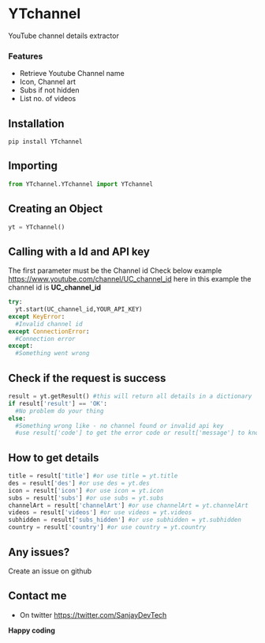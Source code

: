 # YTchannel
YouTube channel details extractor

### Features
- Retrieve Youtube Channel name
- Icon, Channel art
- Subs if not hidden
- List no. of videos

## Installation
```
pip install YTchannel
```

## Importing
```python
from YTchannel.YTchannel import YTchannel
```

## Creating an Object
```python
yt = YTchannel()
```

## Calling with a Id and API key
The first parameter must be the Channel id
Check below example
https://www.youtube.com/channel/UC_channel_id
here in this example the channel id is **UC_channel_id**
```python
try:
  yt.start(UC_channel_id,YOUR_API_KEY)
except KeyError:
  #Invalid channel id
except ConnectionError:
  #Connection error
except:
  #Something went wrong
```
## Check if the request is success
```python
result = yt.getResult() #this will return all details in a dictionary
if result['result'] == 'OK':
  #No problem do your thing
else:
  #Something wrong like - no channel found or invalid api key
  #use result['code'] to get the error code or result['message'] to know the message
```
## How to get details
```python
title = result['title'] #or use title = yt.title
des = result['des'] #or use des = yt.des
icon = result['icon'] #or use icon = yt.icon
subs = result['subs'] #or use subs = yt.subs
channelArt = result['channelArt'] #or use channelArt = yt.channelArt
videos = result['videos'] #or use videos = yt.videos
subhidden = result['subs_hidden'] #or use subhidden = yt.subhidden
country = result['country'] #or use country = yt.country
```

## Any issues?
Create an issue on github

## Contact me
- On twitter https://twitter.com/SanjayDevTech

**Happy coding**